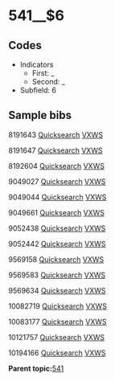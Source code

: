 # 541\_\_$6

## Codes

-   Indicators
    -   First: \_
    -   Second: \_
-   Subfield: 6

## Sample bibs

8191643 [Quicksearch](https://search.library.yale.edu/catalog/8191643) [VXWS](http://prodorbis.library.yale.edu:7014/vxws/GetHoldingsService?bibId=8191643)

8191647 [Quicksearch](https://search.library.yale.edu/catalog/8191647) [VXWS](http://prodorbis.library.yale.edu:7014/vxws/GetHoldingsService?bibId=8191647)

8192604 [Quicksearch](https://search.library.yale.edu/catalog/8192604) [VXWS](http://prodorbis.library.yale.edu:7014/vxws/GetHoldingsService?bibId=8192604)

9049027 [Quicksearch](https://search.library.yale.edu/catalog/9049027) [VXWS](http://prodorbis.library.yale.edu:7014/vxws/GetHoldingsService?bibId=9049027)

9049044 [Quicksearch](https://search.library.yale.edu/catalog/9049044) [VXWS](http://prodorbis.library.yale.edu:7014/vxws/GetHoldingsService?bibId=9049044)

9049661 [Quicksearch](https://search.library.yale.edu/catalog/9049661) [VXWS](http://prodorbis.library.yale.edu:7014/vxws/GetHoldingsService?bibId=9049661)

9052438 [Quicksearch](https://search.library.yale.edu/catalog/9052438) [VXWS](http://prodorbis.library.yale.edu:7014/vxws/GetHoldingsService?bibId=9052438)

9052442 [Quicksearch](https://search.library.yale.edu/catalog/9052442) [VXWS](http://prodorbis.library.yale.edu:7014/vxws/GetHoldingsService?bibId=9052442)

9569158 [Quicksearch](https://search.library.yale.edu/catalog/9569158) [VXWS](http://prodorbis.library.yale.edu:7014/vxws/GetHoldingsService?bibId=9569158)

9569583 [Quicksearch](https://search.library.yale.edu/catalog/9569583) [VXWS](http://prodorbis.library.yale.edu:7014/vxws/GetHoldingsService?bibId=9569583)

9569634 [Quicksearch](https://search.library.yale.edu/catalog/9569634) [VXWS](http://prodorbis.library.yale.edu:7014/vxws/GetHoldingsService?bibId=9569634)

10082719 [Quicksearch](https://search.library.yale.edu/catalog/10082719) [VXWS](http://prodorbis.library.yale.edu:7014/vxws/GetHoldingsService?bibId=10082719)

10083177 [Quicksearch](https://search.library.yale.edu/catalog/10083177) [VXWS](http://prodorbis.library.yale.edu:7014/vxws/GetHoldingsService?bibId=10083177)

10121757 [Quicksearch](https://search.library.yale.edu/catalog/10121757) [VXWS](http://prodorbis.library.yale.edu:7014/vxws/GetHoldingsService?bibId=10121757)

10194166 [Quicksearch](https://search.library.yale.edu/catalog/10194166) [VXWS](http://prodorbis.library.yale.edu:7014/vxws/GetHoldingsService?bibId=10194166)

**Parent topic:**[541](../../tags/541/541.md)

